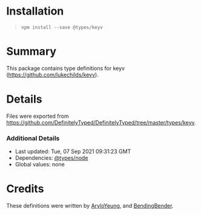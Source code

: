# Installation
> `npm install --save @types/keyv`

# Summary
This package contains type definitions for keyv (https://github.com/lukechilds/keyv).

# Details
Files were exported from https://github.com/DefinitelyTyped/DefinitelyTyped/tree/master/types/keyv.

### Additional Details
 * Last updated: Tue, 07 Sep 2021 09:31:23 GMT
 * Dependencies: [@types/node](https://npmjs.com/package/@types/node)
 * Global values: none

# Credits
These definitions were written by [AryloYeung](https://github.com/Arylo), and [BendingBender](https://github.com/BendingBender).
